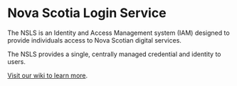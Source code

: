 # Nova Scotia Login Service
The NSLS is an Identity and Access Management system (IAM) designed to provide individuals access to Nova Scotian digital services. 

The NSLS provides a single, centrally managed credential and identity to users.

[Visit our wiki to learn more](https://github.com/Digital-Platform-Services/Nova-Scotia-Login-Service/wiki).
